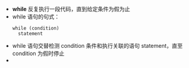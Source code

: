 - **while** 反复执行一段代码，直到给定条件为假为止
- while 语句的句式：
  ```
  while (condition)
  	statement
  ```
- while 语句交替检测 condition 条件和执行关联的语句 statement，直至 condition 为假时停止
-